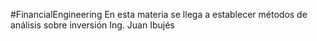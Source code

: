 #FinancialEngineering
En esta materia se llega a establecer métodos de análisis sobre inversión 
Ing. Juan Ibujés
